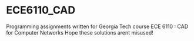 # ECE6110_CAD
Programming assignments written for Georgia Tech course ECE 6110 : CAD for Computer Networks
Hope these solutions arent misused!
